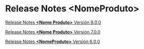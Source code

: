 # Release Notes \<NomeProduto>

[Release Notes **\<Nome Produto>**  Versión 8.0.0](release-notes-less-than-nomeproduto-greater-than-v-8.0.0/)

[Release Notes **\<Nome Produto>**  Versión 7.0.0](release-notes-less-than-nomeproduto-greater-than-v-7.0.0/)

[Release Notes **\<NomeProduto>**  Versión 6.0.0](release-notes-less-than-nomeproduto-greater-than-v-6.0.0/)
